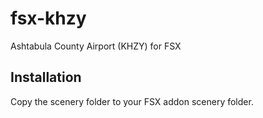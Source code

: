 # fsx-khzy
Ashtabula County Airport (KHZY) for FSX

## Installation

Copy the scenery folder to your FSX addon scenery folder.